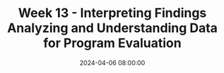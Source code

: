 ---
layout: single_presentation
name: week-13-interpreting-findings-analyzing-and-understanding-data-for-program-evaluation.md
title: "Week 13 - Interpreting Findings Analyzing and Understanding Data for Program Evaluation"
date:  2024-04-06 08:00:00
presentation_id: qXSBIr
permalink: /qXSBIr/
redirect_from:
  - /presentations/qXSBIr/week-13-interpreting-findings-analyzing-and-understanding-data-for-program-evaluation
slides: 
  - slide_name: deck-12562-large-0.jpeg
    slide_text: >
      INTERPRETING FINDINGS ANALYZING AND UNDERSTANDING DATA FOR PROGRAM EVALUATION Jacob Campbell, Ph.D LICSW Heritage University Spring 2024 SOWK 460

  - slide_name: deck-12562-large-1.jpeg
    slide_text: >
      THE BLIND MEN AND THE ELEPHANT BY JOHN G. SAXE (READ BY TOM O’BEDLAM) HTTPS://YOUTU.BE/BJVBQEFNXIW

  - slide_name: deck-12562-large-2.jpeg
    slide_text: >
      THE BLIND MEN AND THE ELEPHANT A PARABLE AND CONNECTION WITH DATA ANALYSIS They all all touched di erent parts of the elephant and believed that they were ff SPRING 2024 SOWK 460 - INTERPRETING FINDINGS JACOB CAMPBELL, PH.D. LICSW AT HERITAGE

  - slide_name: deck-12562-large-3.jpeg
    slide_text: >
      AGENDA PLAN FOR CLASS TIME What is the purpose of data analysis Scales of measurement Types of calculation Practical application of interpreting indings How we implement it for program evaluation SOWK 460 - INTERPRETING FINDINGS JACOB CAMPBELL, PH.D. LICSW AT HERITAGE UNIVERSITY f SPRING 2024

  - slide_name: deck-12562-large-4.jpeg
    slide_text: >
      PURPOSE OF DATA ANALYSIS WHY DO WE DO THIS? DESCRIBE AND SUMMARIZE THE DATA IDENTIFY RELATIONSHIPS BETWEEN VARIABLES COMPARE VARIABLES IDENTIFY THE DIFFERENCE BETWEEN VARIABLES FORECAST OUTCOMES SPRING 2024 SOWK 460 - INTERPRETING FINDINGS JACOB CAMPBELL, PH.D. LICSW AT HERITAGE UNIVERSITY

  - slide_name: deck-12562-large-5.jpeg
    slide_text: >
      T D ata can be classi ied into a nonnumerical or named categories, and the order in which these categories can be written or asked is arbitrary. he data can be classi ied into nonnumerical or named categories an inherent order exists among the response categories. Ordinal scales are seen in questions that call for ratings of quality (for example, very good, good, fair, poor, very poor) and agreement (for example, strongly agree, agree, disagree, strongly disagree). here numbers represent the possible response categories there is a natural ranking of the categories zero on the scale has meaning there is a quanti iable difference within categories and between consecutive categories. W SCALES OF MEASUREMENT NOMINAL SCALE f f f SPRING 2024 ORDINAL SCALE SOWK 460 - INTERPRETING FINDINGS NUMERICAL SCALE JACOB CAMPBELL, PH.D. LICSW AT HERITAGE UNIVERSITY

  - slide_name: deck-12562-large-6.jpeg
    slide_text: >
      TYPES OF CALCULATION METHODS USED TO CALCULATE DATA • Count (frequencies) • Percentage • Mean (average) • Mode (number of times) • Median (middle number) • Range • Standard deviation (amount of change) • Cross tabulation (comparative) • Change score (pretest / post test) • Quantitative analysis (SPSS) SPRING 2024 SOWK 460 - INTERPRETING FINDINGS JACOB CAMPBELL, PH.D. LICSW AT HERITAGE

  - slide_name: deck-12562-large-7.jpeg
    slide_text: >
      (Thurmond, 2001) TYPES OF TRIANGULATION INCREASING CONFIDENCE IN RESEARCH DATA, CREATING INNOVATIVE WAYS OF UNDERSTANDING A PHENOMENON, REVEALING UNIQUE FINDINGS, CHALLENGING OR INTEGRATING THEORIES, AND PROVIDING A CLEARER UNDERSTANDING OF THE PROBLEM. (P 254) Data Data Source Time, space, and person Investigator Multiple researchers Data Finding Methodological Using multi-methods in investigation Theoretical Using multiple theories or hypotheses Data Data-Analysis Two or more methods of analyzing data SPRING 2024 SOWK 460 - INTERPRETING FINDINGS JACOB CAMPBELL, PH.D. LICSW AT HERITAGE UNIVERSITY

  - slide_name: deck-12562-large-8.jpeg
    slide_text: >
      Consider an infographic PRINCIPLES OF EFFECTIVE DATA VISUALIZATION Midway, S. R. (2020). Principles of e ective data visualization. Patterns, 1(9), 100141. https://doi.org/10.1016/j.patter.2020.100141 Distinguish models from data Include a detailed, standalone caption Include any relevant metric of uncertainty Use small multiples (if appropriate) Use the correct geometry; consider showing the data Use an effective color scheme Adopt the best software for your needs Diagram irst, focus on message Figure design SOWK 460 - INTERPRETING FINDINGS ff SPRING 2024 f f Get an independent igure review Figure making Figure review JACOB CAMPBELL, PH.D. LICSW AT HERITAGE UNIVERSITY

  - slide_name: deck-12562-large-9.jpeg
    slide_text: >
      SMALL GROUP ACTIVITY MAKING INTERPRETING FINDINGS PRACTICAL DEVELOPING A SURVEY FOR BASW SENIORS Develop some questions you might want to learn about your peers. Consider questions that collect di erent types of data. ff SPRING 2024 SOWK 460 - INTERPRETING FINDINGS JACOB CAMPBELL, PH.D. LICSW AT HERITAGE UNIVERSITY

  - slide_name: deck-12562-large-10.jpeg
    slide_text: >
      CLASS ACTIVITY MAKING INTERPRETING FINDINGS PRACTICAL DEVELOPING A SURVEY FOR BASW SENIORS Build a single questionnaire as a class. Have each individual take the survey. SPRING 2024 SOWK 460 - INTERPRETING FINDINGS JACOB CAMPBELL, PH.D. LICSW AT HERITAGE UNIVERSITY

  - slide_name: deck-12562-large-11.jpeg
    slide_text: >
      SMALL GROUP ACTIVITY As small groups, come up with how you would want to present some of the data collected to your peers. What are some of the insights you found? SPRING 2024 SOWK 460 - INTERPRETING FINDINGS MAKING INTERPRETING FINDINGS PRACTICAL DEVELOPING A SURVEY FOR BASW SENIORS JACOB CAMPBELL, PH.D. LICSW AT HERITAGE UNIVERSITY

  - slide_name: deck-12562-large-12.jpeg
    slide_text: >
      SO WHERE DO WE GO FROM HERE? What kind of data have you collected How are you analyzing it Technical support Time to work in your groups

presentation_description: >
  <p>During week 13, we are going to be focused on data analysis and interpretation. The following is the agenda.</p>
  <ul>
  <li>What is the purpose of data analysis</li>
  <li>Scales of measurement</li>
  <li>Types of calculation</li>
  <li>Practical application of interpreting findings</li>
  <li>How we implement it for program evaluation</li>
  </ul>
  
downloadable_slides: deck-12562.pdf
slides_count: 13
header:
  teaser: deck-12562-thumb-0.jpeg
presentation_video:
location: "Heritage University"
tags:
  - Heritage University
  - BASW Program
  - SOWK 460w
---
